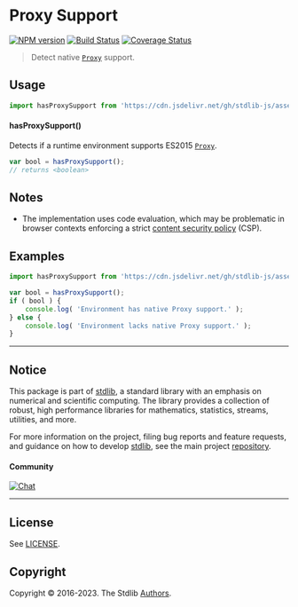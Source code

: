 <!--

@license Apache-2.0

Copyright (c) 2018 The Stdlib Authors.

Licensed under the Apache License, Version 2.0 (the "License");
you may not use this file except in compliance with the License.
You may obtain a copy of the License at

   http://www.apache.org/licenses/LICENSE-2.0

Unless required by applicable law or agreed to in writing, software
distributed under the License is distributed on an "AS IS" BASIS,
WITHOUT WARRANTIES OR CONDITIONS OF ANY KIND, either express or implied.
See the License for the specific language governing permissions and
limitations under the License.

-->

# Proxy Support

[![NPM version][npm-image]][npm-url] [![Build Status][test-image]][test-url] [![Coverage Status][coverage-image]][coverage-url] <!-- [![dependencies][dependencies-image]][dependencies-url] -->

> Detect native [`Proxy`][mdn-proxy] support.



<section class="usage">

## Usage

```javascript
import hasProxySupport from 'https://cdn.jsdelivr.net/gh/stdlib-js/assert-has-proxy-support@deno/mod.js';
```

#### hasProxySupport()

Detects if a runtime environment supports ES2015 [`Proxy`][mdn-proxy].

```javascript
var bool = hasProxySupport();
// returns <boolean>
```

</section>

<!-- /.usage -->

<section class="notes">

## Notes

-   The implementation uses code evaluation, which may be problematic in browser contexts enforcing a strict [content security policy][mdn-csp] (CSP).

</section>

<!-- /.notes -->

<section class="examples">

## Examples

<!-- eslint no-undef: "error" -->

```javascript
import hasProxySupport from 'https://cdn.jsdelivr.net/gh/stdlib-js/assert-has-proxy-support@deno/mod.js';

var bool = hasProxySupport();
if ( bool ) {
    console.log( 'Environment has native Proxy support.' );
} else {
    console.log( 'Environment lacks native Proxy support.' );
}
```

</section>

<!-- /.examples -->



<!-- Section for related `stdlib` packages. Do not manually edit this section, as it is automatically populated. -->

<section class="related">

</section>

<!-- /.related -->

<!-- Section for all links. Make sure to keep an empty line after the `section` element and another before the `/section` close. -->


<section class="main-repo" >

* * *

## Notice

This package is part of [stdlib][stdlib], a standard library with an emphasis on numerical and scientific computing. The library provides a collection of robust, high performance libraries for mathematics, statistics, streams, utilities, and more.

For more information on the project, filing bug reports and feature requests, and guidance on how to develop [stdlib][stdlib], see the main project [repository][stdlib].

#### Community

[![Chat][chat-image]][chat-url]

---

## License

See [LICENSE][stdlib-license].


## Copyright

Copyright &copy; 2016-2023. The Stdlib [Authors][stdlib-authors].

</section>

<!-- /.stdlib -->

<!-- Section for all links. Make sure to keep an empty line after the `section` element and another before the `/section` close. -->

<section class="links">

[npm-image]: http://img.shields.io/npm/v/@stdlib/assert-has-proxy-support.svg
[npm-url]: https://npmjs.org/package/@stdlib/assert-has-proxy-support

[test-image]: https://github.com/stdlib-js/assert-has-proxy-support/actions/workflows/test.yml/badge.svg?branch=main
[test-url]: https://github.com/stdlib-js/assert-has-proxy-support/actions/workflows/test.yml?query=branch:main

[coverage-image]: https://img.shields.io/codecov/c/github/stdlib-js/assert-has-proxy-support/main.svg
[coverage-url]: https://codecov.io/github/stdlib-js/assert-has-proxy-support?branch=main

<!--

[dependencies-image]: https://img.shields.io/david/stdlib-js/assert-has-proxy-support.svg
[dependencies-url]: https://david-dm.org/stdlib-js/assert-has-proxy-support/main

-->

[chat-image]: https://img.shields.io/gitter/room/stdlib-js/stdlib.svg
[chat-url]: https://app.gitter.im/#/room/#stdlib-js_stdlib:gitter.im

[stdlib]: https://github.com/stdlib-js/stdlib

[stdlib-authors]: https://github.com/stdlib-js/stdlib/graphs/contributors

[cli-section]: https://github.com/stdlib-js/assert-has-proxy-support#cli
[cli-url]: https://github.com/stdlib-js/assert-has-proxy-support/tree/cli
[@stdlib/assert-has-proxy-support]: https://github.com/stdlib-js/assert-has-proxy-support/tree/main

[umd]: https://github.com/umdjs/umd
[es-module]: https://developer.mozilla.org/en-US/docs/Web/JavaScript/Guide/Modules

[deno-url]: https://github.com/stdlib-js/assert-has-proxy-support/tree/deno
[umd-url]: https://github.com/stdlib-js/assert-has-proxy-support/tree/umd
[esm-url]: https://github.com/stdlib-js/assert-has-proxy-support/tree/esm
[branches-url]: https://github.com/stdlib-js/assert-has-proxy-support/blob/main/branches.md

[stdlib-license]: https://raw.githubusercontent.com/stdlib-js/assert-has-proxy-support/main/LICENSE

[mdn-proxy]: https://developer.mozilla.org/en-US/docs/Web/JavaScript/Reference/Global_Objects/Proxy

[mdn-csp]: https://developer.mozilla.org/en-US/docs/Web/HTTP/CSP

</section>

<!-- /.links -->
